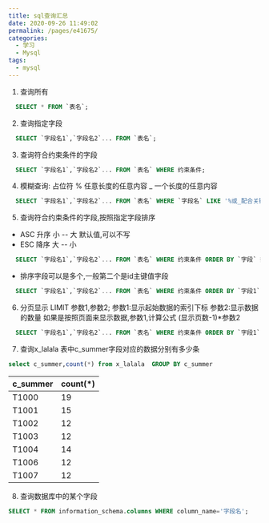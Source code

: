 ```yaml
---
title: sql查询汇总
date: 2020-09-26 11:49:02
permalink: /pages/e41675/
categories:
  - 学习
  - Mysql
tags:
  - mysql
---
```


1. 查询所有
```sql
  SELECT * FROM `表名`;
```
2. 查询指定字段
```sql
  SELECT `字段名1`,`字段名2`... FROM `表名`;
```
3. 查询符合约束条件的字段
```sql
  SELECT `字段名1`,`字段名2`... FROM `表名` WHERE 约束条件;
```
4. 模糊查询: 占位符  % 任意长度的任意内容  _ 一个长度的任意内容
```sql
  SELECT `字段名1`,`字段名2`... FROM `表名` WHERE `字段名` LIKE '%或_配合关键词';
```
5. 查询符合约束条件的字段,按照指定字段排序
  - ASC 升序 小 -- 大 默认值,可以不写
  - ESC 降序 大 -- 小
```sql
  SELECT `字段名1`,`字段名2`... FROM `表名` WHERE 约束条件 ORDER BY `字段` 排序方式;
```
  - 排序字段可以是多个,一般第二个是id主键值字段
```sql
  SELECT `字段名1`,`字段名2`... FROM `表名` WHERE 约束条件 ORDER BY `字段1` 排序方式,`id` 排序方式;
```
6. 分页显示
  LIMIT 参数1,参数2;
  参数1:显示起始数据的索引下标
  参数2:显示数据的数量
  如果是按照页面来显示数据,参数1,计算公式 (显示页数-1)*参数2
```sql
  SELECT `字段名1`,`字段名2`... FROM `表名` WHERE 约束条件 ORDER BY `字段1` 排序方式,`id` 排序方式 LIMIT 参数1,参数2;
```
7. 查询x_lalala 表中c_summer字段对应的数据分别有多少条
```sql
select c_summer,count(*) from x_lalala  GROUP BY c_summer
```
c_summer  |  count(*)
--|--
T1000	  |  19
T1001	  |  15
T1002	  |  12
T1003	  |  12
T1004	  |  14
T1006	  |  12
T1007	  |  12

8. 查询数据库中的某个字段
```sql
SELECT * FROM information_schema.columns WHERE column_name='字段名';
```
